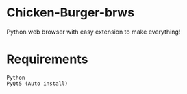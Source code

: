 # Chicken-Burger-brws
Python web browser with easy extension to make everything!

# Requirements
    Python
    PyQt5 (Auto install)
    
 
    
